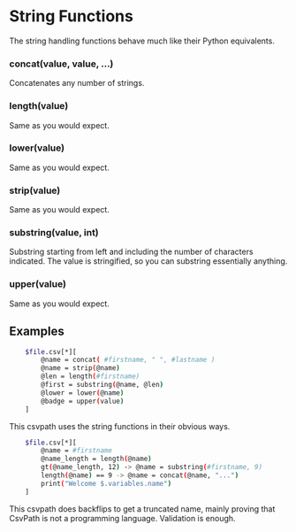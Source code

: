 
# String Functions

The string handling functions behave much like their Python equivalents.

### concat(value, value, ...)

Concatenates any number of strings.

### length(value)

Same as you would expect.

### lower(value)

Same as you would expect.

### strip(value)

Same as you would expect.

### substring(value, int)

Substring starting from left and including the number of characters indicated. The value is stringified, so you can substring essentially anything.

### upper(value)

Same as you would expect.

## Examples

```bash
    $file.csv[*][
        @name = concat( #firstname, " ", #lastname )
        @name = strip(@name)
        @len = length(#firstname)
        @first = substring(@name, @len)
        @lower = lower(@name)
        @badge = upper(value)
    ]
```

This csvpath uses the string functions in their obvious ways.

```bash
    $file.csv[*][
        @name = #firstname
        @name_length = length(@name)
        gt(@name_length, 12) -> @name = substring(#firstname, 9)
        length(@name) == 9 -> @name = concat(@name, "...")
        print("Welcome $.variables.name")
    ]
```

This csvpath does backflips to get a truncated name, mainly proving that CsvPath is not a programming language. Validation is enough.


